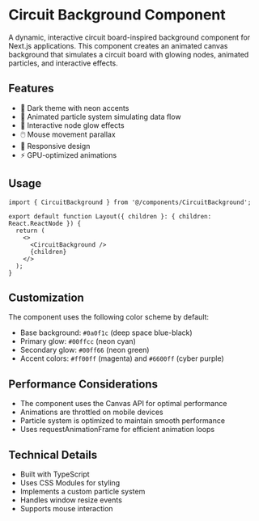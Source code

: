 # Circuit Background Component

A dynamic, interactive circuit board-inspired background component for Next.js applications. This component creates an animated canvas background that simulates a circuit board with glowing nodes, animated particles, and interactive effects.

## Features

- 🎨 Dark theme with neon accents
- 🔄 Animated particle system simulating data flow
- 💫 Interactive node glow effects
- 🖱️ Mouse movement parallax
- 📱 Responsive design
- ⚡ GPU-optimized animations

## Usage

```tsx
import { CircuitBackground } from '@/components/CircuitBackground';

export default function Layout({ children }: { children: React.ReactNode }) {
  return (
    <>
      <CircuitBackground />
      {children}
    </>
  );
}
```

## Customization

The component uses the following color scheme by default:

- Base background: `#0a0f1c` (deep space blue-black)
- Primary glow: `#00ffcc` (neon cyan)
- Secondary glow: `#00ff66` (neon green)
- Accent colors: `#ff00ff` (magenta) and `#6600ff` (cyber purple)

## Performance Considerations

- The component uses the Canvas API for optimal performance
- Animations are throttled on mobile devices
- Particle system is optimized to maintain smooth performance
- Uses requestAnimationFrame for efficient animation loops

## Technical Details

- Built with TypeScript
- Uses CSS Modules for styling
- Implements a custom particle system
- Handles window resize events
- Supports mouse interaction 